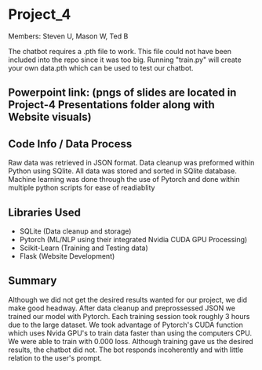 # Project_4

Members: Steven U, Mason W, Ted B

The chatbot requires a .pth file to work. This file could not have been included into the repo since it was too big. Running "train.py" will create your own data.pth which can be used to test our chatbot.

## Powerpoint link: (pngs of slides are located in Project-4 Presentations folder along with Website visuals)

## Code Info / Data Process
Raw data was retrieved in JSON format. Data cleanup was preformed within Python using SQlite. All data was stored and sorted in SQlite database.
Machine learning was done through the use of Pytorch and done within multiple python scripts for ease of readiablity

## Libraries Used
- SQLite (Data cleanup and storage)
- Pytorch (ML/NLP using their integrated Nvidia CUDA GPU Processing)
- Scikit-Learn (Training and Testing data)
- Flask (Website Development)

## Summary
Although we did not get the desired results wanted for our project, we did make good headway. After data cleanup and preprossessed JSON we trained our model with Pytorch. Each training session took roughly 3 hours due to the large dataset. We took advantage of Pytorch's CUDA function which uses Nvida GPU's to train data faster than using the computers CPU. We were able to train with 0.000 loss. Although training gave us the desired results, the chatbot did not. The bot responds incoherently and with little relation to the user's prompt.
